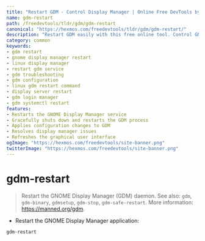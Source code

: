 ```yaml
---
title: "Restart GDM - Control Display Manager | Online Free DevTools by Hexmos"
name: gdm-restart
path: /freedevtools/tldr/gdm/gdm-restart
canonical: "https://hexmos.com/freedevtools/tldr/gdm/gdm-restart/"
description: "Restart GDM easily with this free online tool. Control GNOME Display Manager processes for troubleshooting or configuration. Free online tool, no registration required."
category: common
keywords:
- gdm restart
- gnome display manager restart
- linux display manager
- restart gdm service
- gdm troubleshooting
- gdm configuration
- linux gdm restart command
- display server restart
- gdm login manager
- gdm systemctl restart
features:
- Restarts the GNOME Display Manager service
- Gracefully shuts down and restarts the GDM process
- Applies configuration changes to GDM
- Resolves display manager issues
- Refreshes the graphical user interface
ogImage: "https://hexmos.com/freedevtools/site-banner.png"
twitterImage: "https://hexmos.com/freedevtools/site-banner.png"
---
```


# gdm-restart

> Restart the GNOME Display Manager (GDM) daemon.
> See also: `gdm`, `gdm-binary`, `gdmsetup`, `gdm-stop`, `gdm-safe-restart`.
> More information: <https://manned.org/gdm>.

- Restart the GNOME Display Manager application:

`gdm-restart`
